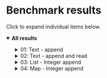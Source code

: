 # Benchmark results

Click to expand individual items below.
<details open>
  <summary><strong>All results</strong></summary>
  <ul>
  <details>
    <summary>01: Text - append</summary>
    <img src="Results/01%20Text%20-%20append.png">
  </details>
  <details>
    <summary>02: Text - append and read</summary>
    <img src="Results/02%20Text%20-%20append%20and%20read.png">
  </details>
  <details>
    <summary>03: List - Integer append</summary>
    <img src="Results/03%20List%20-%20Integer%20append.png">
  </details>
  <details>
    <summary>04: Map - Integer append</summary>
    <img src="Results/04%20Map%20-%20Integer%20append.png">
  </details>
  </ul>
</details>
